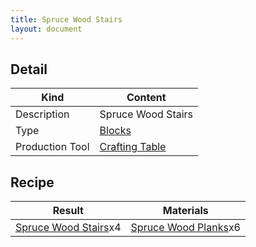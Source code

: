 ```yaml
---
title: Spruce Wood Stairs
layout: document
---
```

## Detail

|Kind|Content|
|---|---|
|Description|Spruce Wood Stairs|
|Type|[Blocks](Blocks)|
|Production Tool|[Crafting Table](Crafting_Table)|

## Recipe

|Result|Materials|
|---|---|
|[Spruce Wood Stairs](Spruce_Wood_Stairs)x4|[Spruce Wood Planks](Spruce_Wood_Planks)x6|

